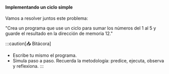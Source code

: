#### Implementando un ciclo simple

Vamos a resolver juntos este problema:

"Crea un programa que use un ciclo para sumar los números del 1 al 5 y guarde el resultado en la dirección de memoria 12."

:::caution[📤 Bitácora] 
* Escribe tu mismo el programa.
* Simula paso a paso. Recuerda la metodología: predice, ejecuta, observa y reflexiona.
:::

